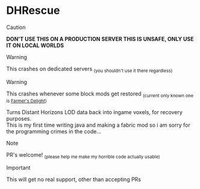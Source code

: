 # DHRescue
> [!CAUTION]
> **DON'T USE THIS ON A PRODUCTION SERVER THIS IS UNSAFE, ONLY USE IT ON LOCAL WORLDS**

> [!WARNING]
> This crashes on dedicated servers <sub>(you shouldn't use it there regardless)</sub>

> [!WARNING]
> This crashes whenever some block mods get restored <sub>(current only known one is [Farmer's Delight](https://modrinth.com/mod/farmers-delight))</sub>


Turns Distant Horizons LOD data back into ingame voxels, for recovery purposes.  
This is my first time writing java and making a fabric mod so i am sorry for the programming crimes in the code...

> [!NOTE]
> PR's welcome! <sub>(please help me make my horrible code actually usable)</sub>

> [!IMPORTANT]
> This will get no real support, other than accepting PRs
